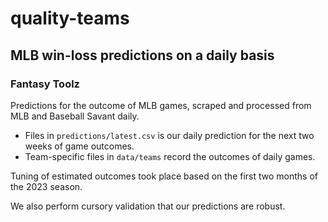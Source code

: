 # quality-teams
## MLB win-loss predictions on a daily basis
### Fantasy Toolz

Predictions for the outcome of MLB games, scraped and processed from MLB and Baseball Savant daily.

- Files in `predictions/latest.csv` is our daily prediction for the next two weeks of game outcomes.
- Team-specific files in `data/teams` record the outcomes of daily games.

Tuning of estimated outcomes took place based on the first two months of the 2023 season.

We also perform cursory validation that our predictions are robust.

